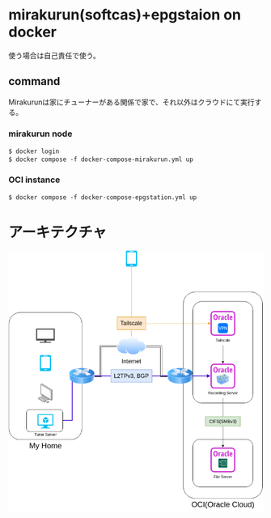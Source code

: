 # mirakurun(softcas)+epgstaion on docker

使う場合は自己責任で使う。

## command

Mirakurunは家にチューナーがある関係で家で、それ以外はクラウドにて実行する。

### mirakurun node
```shell
$ docker login
$ docker compose -f docker-compose-mirakurun.yml up
```

### OCI instance
```shell
$ docker compose -f docker-compose-epgstation.yml up
```

# アーキテクチャ

![](./infra.png)
